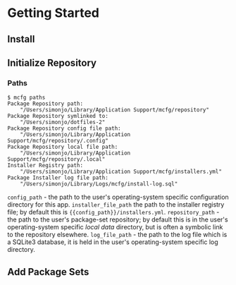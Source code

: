 # Getting Started

## Install

## Initialize Repository

### Paths

```text
$ mcfg paths
Package Repository path:
	"/Users/simonjo/Library/Application Support/mcfg/repository"
Package Repository symlinked to:
	"/Users/simonjo/dotfiles-2"
Package Repository config file path:
	"/Users/simonjo/Library/Application Support/mcfg/repository/.config"
Package Repository local file path:
	"/Users/simonjo/Library/Application Support/mcfg/repository/.local"
Installer Registry path:
	"/Users/simonjo/Library/Application Support/mcfg/installers.yml"
Package Installer log file path:
	"/Users/simonjo/Library/Logs/mcfg/install-log.sql"
```

`config_path` - the path to the user's operating-system specific configuration directory for this
app.
`installer_file_path` the path to the installer registry file; by default this is
`{{config_path}}/installers.yml`.
`repository_path` - the path to the user's package-set repository; by default this is in the user's
operating-system specific *local data* directory, but is often a symbolic link to the repository
elsewhere.
`log_file_path` - the path to the log file which is a SQLite3 database, it is held in the user's
operating-system specific log directory.

## Add Package Sets


